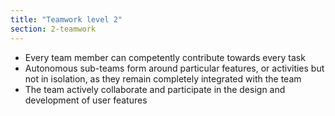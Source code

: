 ```yaml
---
title: "Teamwork level 2"
section: 2-teamwork
---
```

 - Every team member can competently contribute towards every task
 - Autonomous sub-teams form around particular features, or activities but not in isolation, as they remain completely integrated with the team
 - The team actively collaborate and participate in the design and development of user features
